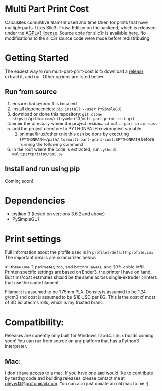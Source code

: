 # Multi Part Print Cost
Calculates cumulative filament used and time taken for prints that have
multiple parts. Uses Slic3r Prusa Edition on the backend, which is released
under the [AGPLv3 license](https://github.com/prusa3d/PrusaSlicer/blob/7308017ee82abc725e5eb7aff26839d3e963b566/LICENSE).
Source code for slic3r is available [here](https://github.com/prusa3d/PrusaSlicer).
No modifications to the slic3r source code were made before redistributing.

# Getting Started
The easiest way to run multi-part-print-cost is to download a [release](https://github.com/rileyweber13/muli-part-print-cost/releases), extract it, and run. Other options are listed below
## Run from source
 1. ensure that python 3 is installed
 1. install dependencies: `pip install --user PySimpleGUI`
 1. download or clone this repository: `git clone
    https://github.com/rileyweber13/muli-part-print-cost.git`
 1. enter the directory where the project resides: 
    `cd multi-part-print-cost`
 1. add the project directory to PYTHONPATH environment variable
    1. on mac/linux/other unix this can be done by executing `$PYTHONPATH=/path/ to/multi-part-print-cost:$PYTHONPATH`
       before running the following command
 1. in the root where the code is extracted, run `python3
    multipartprintpy/gui.py`
## Install and run using pip
Coming soon!

# Dependencies
 * python 3 (tested on versions 3.6.2 and above)
 * PySimpleGUI

# Print settings
Full information about the profile used is in `profiles/default-profile.ini`
The important details are summarized below:

all three use 3 perimeter, top, and bottom layers, and 20% cubic infill.
Printer-specific settings are based on Ender3, the printer I have on hand. But
time/cost estimates should be the same across single-extruder printers that use
the same filament.

Filament is assumed to be 1.75mm PLA. Density is assumed to be 1.24 g/cm3 and
cost is assumed to be $18 USD per KG. This is the cost of most of 3D Solutech's
rolls, which is my trusted brand.

# Compatibility:
Releases are currently only built for Windows 10 x64. Linux builds coming soon!
You can run from source on any platform that has a Python3 interpreter.
## Mac:
I don't have access to a mac. If you have one and would like to contribute by
testing code and building releases, please contact me at
rileyw13@protonmail.com. You can also just donate an old mac to me ;)
